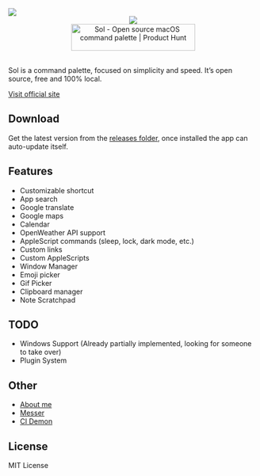 <img src="https://raw.githubusercontent.com/ospfranco/sol/main/header2.png" align="center"/>

<br/>
<div align="center">
  <a align="center" href="https://twitter.com/ospfranco">
    <img src="https://img.shields.io/twitter/follow/ospfranco?label=Follow%20%40ospfranco&style=social" />
  </a>
  <br/>
  <a align="center" href="https://www.producthunt.com/posts/sol-2?utm_source=badge-top-post-badge&utm_medium=badge&utm_souce=badge-sol&#0045;2" target="_blank"><img src="https://api.producthunt.com/widgets/embed-image/v1/top-post-badge.svg?post_id=336659&theme=dark&period=daily" alt="Sol - Open&#0032;source&#0032;macOS&#0032;command&#0032;palette | Product Hunt" style="width: 250px; height: 54px;" width="250" height="54" /></a>
</div>

<br/>

Sol is a command palette, focused on simplicity and speed. It’s open source, free and 100% local.

[Visit official site](https://solapp.io)

## Download

Get the latest version from the [releases folder](https://github.com/ospfranco/sol/tree/main/releases), once installed the app can auto-update itself.

## Features

- Customizable shortcut
- App search
- Google translate
- Google maps
- Calendar
- OpenWeather API support
- AppleScript commands (sleep, lock, dark mode, etc.)
- Custom links
- Custom AppleScripts
- Window Manager
- Emoji picker
- Gif Picker
- Clipboard manager
- Note Scratchpad

## TODO

- Windows Support (Already partially implemented, looking for someone to take over)
- Plugin System

## Other

- [About me](https://ospfranco.com)
- [Messer](https://messerapp.cc)
- [CI Demon](https://cidemon.com)

## License

MIT License
